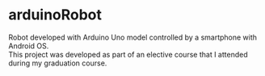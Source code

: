 # arduinoRobot
Robot developed with Arduino Uno model controlled by a smartphone with Android OS. <br />
This project was developed as part of an elective course that I attended during my graduation course.
